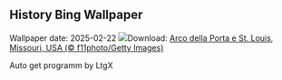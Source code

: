 ## History Bing Wallpaper
Wallpaper date: 2025-02-22
![](https://www.bing.com/th?id=OHR.StLouisArch_IT-IT9390622803_UHD.jpg&w=1000)Download: [Arco della Porta e St. Louis, Missouri, USA (© f11photo/Getty Images)](https://www.bing.com/th?id=OHR.StLouisArch_IT-IT9390622803_UHD.jpg)

Auto get programm by LtgX
